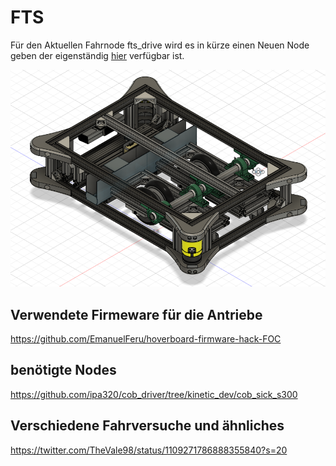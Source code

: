# FTS

Für den Aktuellen Fahrnode fts_drive wird es in kürze einen Neuen Node geben der eigenständig [hier](https://github.com/Techbeard/hover)
 verfügbar ist.

![alt text](Docs/Pictures/FTS_Fusion.png "FTS in Fusion 360")

## Verwendete Firmeware für die Antriebe 

https://github.com/EmanuelFeru/hoverboard-firmware-hack-FOC

## benötigte Nodes

https://github.com/ipa320/cob_driver/tree/kinetic_dev/cob_sick_s300


## Verschiedene Fahrversuche und ähnliches

https://twitter.com/TheVale98/status/1109271786888355840?s=20



